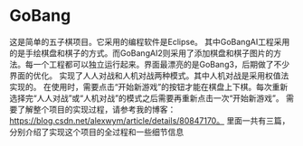 # GoBang
这是简单的五子棋项目。它采用的编程软件是Eclipse。
其中GoBangAI工程采用的是手绘棋盘和棋子的方式。而GoBangAI2则采用了添加棋盘和棋子图片的方法。每一个工程都可以独立运行起来。界面最漂亮的是GoBang3，后期做了不少界面的优化。
实现了人人对战和人机对战两种模式。其中人机对战是采用权值法实现的。
在使用时，需要点击“开始新游戏”的按钮才能在棋盘上下棋。每次重新选择完“人人对战”或“人机对战”的模式之后需要再重新点击一次“开始新游戏”。
需要了解整个项目的实现过程，请参考我的博客：https://blog.csdn.net/alexwym/article/details/80847170。
里面一共有三篇，分别介绍了实现这个项目的全过程和一些细节信息
